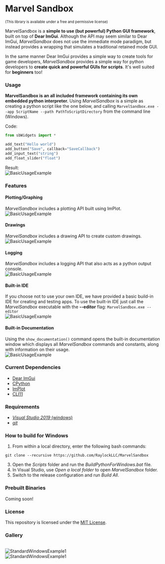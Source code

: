 # Marvel Sandbox
<sub>(This library is available under a free and permissive license)</sub>

MarvelSandbox is a **simple to use (but powerful) Python GUI framework**, built on top of **Dear ImGui**. Although the API may seem similar to Dear ImGui, _MarvelSandbox_ does not use the immediate mode paradigm, but instead provides a wrapping that simulates a traditional retained mode GUI.

In the same manner Dear ImGui provides a simple way to create tools for game developers, _MarvelSandbox_ provides a simple way for python developers to **create quick and powerful GUIs for scripts**. It's well suited for **beginners** too!

### Usage
**MarvelSandbox is an all included framework containing its own embedded python interpreter.** Using _MarvelSandbox_ is a simple as creating a python script like the one below, and calling ```MarvelSandbox.exe --app ScriptName --path PathToScriptDirectory``` from the command line (Windows).

Code:
```Python
from sbWidgets import *

add_text("Hello world")
add_button("Save", callback="SaveCallback")
add_input_text("string")
add_float_slider("float")
```
Result:
<BR>![BasicUsageExample](../assets/BasicUsageExample1.PNG?raw=true)

### Features

#### Plotting/Graphing
_MarvelSandbox_ includes a plotting API built using ImPlot.
<BR>![BasicUsageExample](../assets/PlottingExample1.PNG?raw=true)
  
#### Drawings
_MarvelSandbox_ includes a drawing API to create custom drawings.
<BR>![BasicUsageExample](../assets/DrawingExample1.PNG?raw=true)

#### Logging
_MarvelSandbox_ includes a logging API that also acts as a python output console.
<BR>![BasicUsageExample](../assets/LoggingExample1.PNG?raw=true)
  
#### Built-in IDE
If you choose not to use your own IDE, we have provided a basic build-in IDE for creating and testing apps. To use the built-in IDE just call the _MarvelSandbox_ executable with the **--editor** flag: ```MarvelSandbox.exe --editor```
<BR>![BasicUsageExample](../assets/IDEExample1.PNG?raw=true)
  
#### Built-in Documentation
Using the ```show_documentation()``` command opens the built-in documentation window which displays all _MarvelSandbox_ commands and constants, along with information on their usage.
<BR>![BasicUsageExample](../assets/DocumentationExample.PNG?raw=true)

### Current Dependencies

- [Dear ImGui](https://github.com/ocornut/imgui)
- [CPython](https://github.com/python/cpython)
- [ImPlot](https://github.com/epezent/implot)
- [CLI11](https://github.com/CLIUtils/CLI11)

### Requirements

- [_Visual Studio 2019_ (windows)](https://visualstudio.microsoft.com/vs/)
- [_git_](https://git-scm.com/)

### How to build for Windows

1. From within a local directory, enter the following bash commands:
```
git clone --recursive https://github.com/RaylockLLC/MarvelSandbox
```
3. Open the _Scripts_ folder and run the _BuildPythonForWindows.bat_ file.
4. In Visual Studio, use _Open a local folder_ to open _MarvelSandbox_ folder.
5. Switch to the release configuration and run _Build All_.

### Prebuilt Binaries
Coming soon!

### License

This repository is licensed under the [MIT License](https://mit-license.org/).

### Gallery
<BR>![StandardWindowsExample1](../assets/WidgetsExample1.PNG?raw=true)
<BR>![StandardWindowsExample1](../assets/StandardWindowsExample1.PNG?raw=true)
